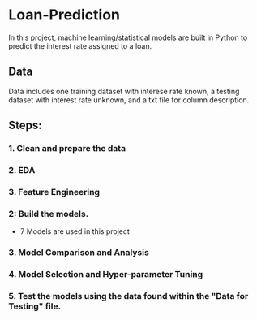 # Loan-Prediction
In this project,  machine learning/statistical models are built in Python to predict the interest rate assigned to a loan. 

## Data
Data includes one training dataset with interese rate known, a testing dataset with interest rate unknown, and a txt file for column description. 

## Steps:
### 1. Clean and prepare the data
### 2. EDA
### 3. Feature Engineering
### 2: Build the models.
- 7 Models are used in this project
### 3. Model Comparison and Analysis
### 4. Model Selection and Hyper-parameter Tuning
### 5. Test the models using the data found within the "Data for Testing" file. 


